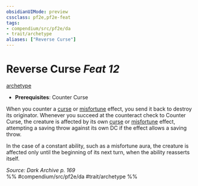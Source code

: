 ```yaml
---
obsidianUIMode: preview
cssclass: pf2e,pf2e-feat
tags:
- compendium/src/pf2e/da
- trait/archetype
aliases: ["Reverse Curse"]
---
```

# Reverse Curse  *Feat 12*  
[archetype](../../Rules/traits/archetype.md)  

- **Prerequisites**: Counter Curse

When you counter a [curse](../../Rules/traits/curse.md) or [misfortune](../../Rules/traits/misfortune.md) effect, you send it back to destroy its originator. Whenever you succeed at the counteract check to Counter Curse, the creature is affected by its own [curse](../../Rules/traits/curse.md) or [misfortune](../../Rules/traits/misfortune.md) effect, attempting a saving throw against its own DC if the effect allows a saving throw.

In the case of a constant ability, such as a misfortune aura, the creature is affected only until the beginning of its next turn, when the ability reasserts itself.

*Source: Dark Archive p. 169*  
%% #compendium/src/pf2e/da #trait/archetype %%